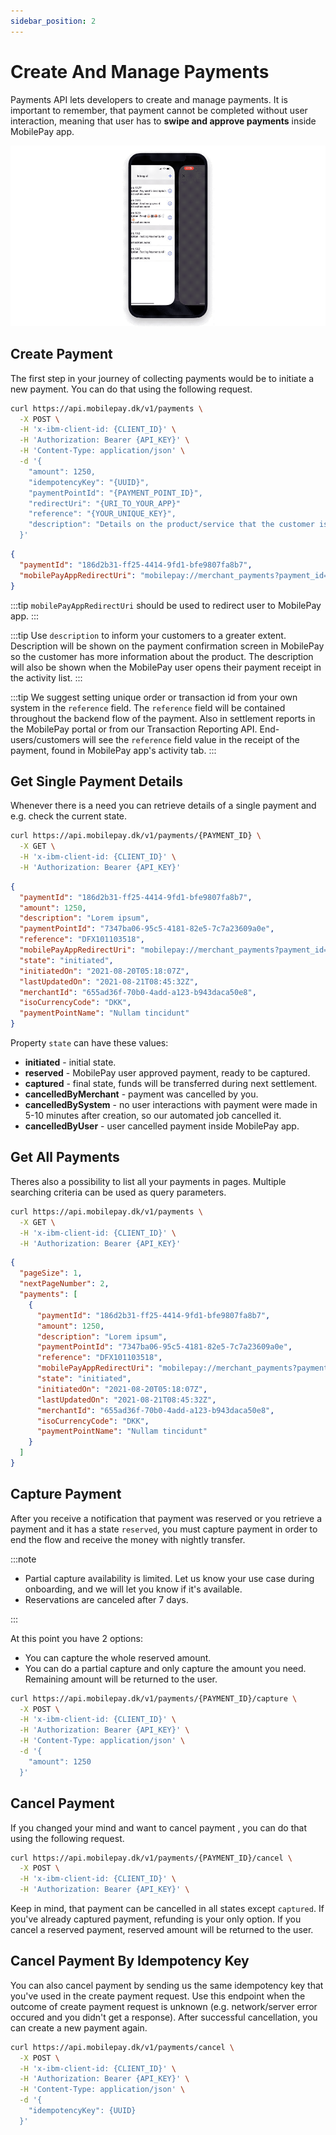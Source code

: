```yaml
---
sidebar_position: 2
---
```


# Create And Manage Payments

Payments API lets developers to create and manage payments. It is important to remember, that payment cannot be completed without user interaction, meaning that user has to **swipe and approve payments** inside MobilePay app.

![User confirmation](/img/create-payment-app.gif)

## Create Payment

The first step in your journey of collecting payments would be to initiate a new payment. You can do that using the following request.

```bash title="Create payment"
curl https://api.mobilepay.dk/v1/payments \
  -X POST \
  -H 'x-ibm-client-id: {CLIENT_ID}' \
  -H 'Authorization: Bearer {API_KEY}' \
  -H 'Content-Type: application/json' \
  -d '{
    "amount": 1250,
    "idempotencyKey": "{UUID}",
    "paymentPointId": "{PAYMENT_POINT_ID}",
    "redirectUri": "{URI_TO_YOUR_APP}"
    "reference": "{YOUR_UNIQUE_KEY}",
    "description": "Details on the product/service that the customer is buying"
  }'
```

```json title="Response JSON example"
{
  "paymentId": "186d2b31-ff25-4414-9fd1-bfe9807fa8b7",
  "mobilePayAppRedirectUri": "mobilepay://merchant_payments?payment_id=186d2b31-ff25-4414-9fd1-bfe9807fa8b7"
}
```

:::tip
`mobilePayAppRedirectUri` should be used to redirect user to MobilePay app.
:::

:::tip
Use `description` to inform your customers to a greater extent. Description will be shown on the payment confirmation screen in MobilePay so the customer has more information about the product. The description will also be shown when the MobilePay user opens their payment receipt in the activity list.
:::

:::tip
We suggest setting unique order or transaction id from your own system in the `reference` field. The `reference` field will be contained throughout the backend flow of the payment. Also in settlement reports in the MobilePay portal or from our Transaction Reporting API. End-users/customers will see the `reference` field value in the receipt of the payment, found in MobilePay app's activity tab.
:::

## Get Single Payment Details

Whenever there is a need you can retrieve details of a single payment and e.g. check the current state.

```bash title="Retrieve payment"
curl https://api.mobilepay.dk/v1/payments/{PAYMENT_ID} \
  -X GET \
  -H 'x-ibm-client-id: {CLIENT_ID}' \
  -H 'Authorization: Bearer {API_KEY}'
```

```json title="Response JSON example"
{
  "paymentId": "186d2b31-ff25-4414-9fd1-bfe9807fa8b7",
  "amount": 1250,
  "description": "Lorem ipsum",
  "paymentPointId": "7347ba06-95c5-4181-82e5-7c7a23609a0e",
  "reference": "DFX101103518",
  "mobilePayAppRedirectUri": "mobilepay://merchant_payments?payment_id=186d2b31-ff25-4414-9fd1-bfe9807fa8b7",
  "state": "initiated",
  "initiatedOn": "2021-08-20T05:18:07Z",
  "lastUpdatedOn": "2021-08-21T08:45:32Z",
  "merchantId": "655ad36f-70b0-4add-a123-b943daca50e8",
  "isoCurrencyCode": "DKK",
  "paymentPointName": "Nullam tincidunt"
}
```

Property `state` can have these values:

- **initiated** - initial state.
- **reserved** - MobilePay user approved payment, ready to be captured.
- **captured** - final state, funds will be transferred during next settlement.
- **cancelledByMerchant** - payment was cancelled by you.
- **cancelledBySystem** - no user interactions with payment were made in 5-10 minutes after creation, so our automated job cancelled it.
- **cancelledByUser** - user cancelled payment inside MobilePay app.

## Get All Payments

Theres also a possibility to list all your payments in pages. Multiple searching criteria can be used as query parameters.

```bash title="List payments"
curl https://api.mobilepay.dk/v1/payments \
  -X GET \
  -H 'x-ibm-client-id: {CLIENT_ID}' \
  -H 'Authorization: Bearer {API_KEY}'
```

```json title="Response JSON example"
{
  "pageSize": 1,
  "nextPageNumber": 2,
  "payments": [
    {
      "paymentId": "186d2b31-ff25-4414-9fd1-bfe9807fa8b7",
      "amount": 1250,
      "description": "Lorem ipsum",
      "paymentPointId": "7347ba06-95c5-4181-82e5-7c7a23609a0e",
      "reference": "DFX101103518",
      "mobilePayAppRedirectUri": "mobilepay://merchant_payments?payment_id=186d2b31-ff25-4414-9fd1-bfe9807fa8b7",
      "state": "initiated",
      "initiatedOn": "2021-08-20T05:18:07Z",
      "lastUpdatedOn": "2021-08-21T08:45:32Z",
      "merchantId": "655ad36f-70b0-4add-a123-b943daca50e8",
      "isoCurrencyCode": "DKK",
      "paymentPointName": "Nullam tincidunt"
    }
  ]
}
```

## Capture Payment

After you receive a notification that payment was reserved or you retrieve a payment and it has a state `reserved`, you must capture payment in order to end the flow and receive the money with nightly transfer.

:::note

- Partial capture availability is limited. Let us know your use case during onboarding, and we will let you know if it's available.
- Reservations are canceled after 7 days.

:::

At this point you have 2 options:

- You can capture the whole reserved amount.
- You can do a partial capture and only capture the amount you need. Remaining amount will be returned to the user.

```bash title="Capture payment"
curl https://api.mobilepay.dk/v1/payments/{PAYMENT_ID}/capture \
  -X POST \
  -H 'x-ibm-client-id: {CLIENT_ID}' \
  -H 'Authorization: Bearer {API_KEY}' \
  -H 'Content-Type: application/json' \
  -d '{
    "amount": 1250
  }'
```

## Cancel Payment

If you changed your mind and want to cancel payment , you can do that using the following request.

```bash title="Cancel payment"
curl https://api.mobilepay.dk/v1/payments/{PAYMENT_ID}/cancel \
  -X POST \
  -H 'x-ibm-client-id: {CLIENT_ID}' \
  -H 'Authorization: Bearer {API_KEY}' \
```

Keep in mind, that payment can be cancelled in all states except `captured`. If you've already captured payment, refunding is your only option.
If you cancel a reserved payment, reserved amount will be returned to the user.

## Cancel Payment By Idempotency Key

You can also cancel payment by sending us the same idempotency key that you've used in the create payment request.
Use this endpoint when the outcome of create payment request is unknown (e.g. network/server error occured and you didn't get a response).
After successful cancellation, you can create a new payment again.

```bash title="Capture payment"
curl https://api.mobilepay.dk/v1/payments/cancel \
  -X POST \
  -H 'x-ibm-client-id: {CLIENT_ID}' \
  -H 'Authorization: Bearer {API_KEY}' \
  -H 'Content-Type: application/json' \
  -d '{
    "idempotencyKey": {UUID}
  }'
```
